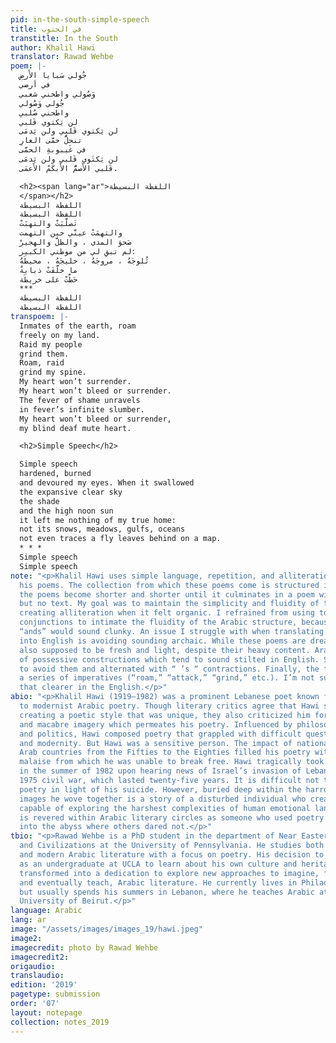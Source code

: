 ```yaml
---
pid: in-the-south-simple-speech
title: في الجنوب
transtitle: In the South
author: Khalil Hawi
translator: Rawad Wehbe
poem: |-
  جُولي سَبايا الأَرضِ
  في أرضي
  وَصُولي واطحني شعبي
  جُولي وَصُولي
  واطحني صُلبي
  لن يَكتوي قَلبي
  لن يَكتوي قَلبي ولن يَدمَى
  تنحلُّ حمَّى العارِ
  في غَيبوبةِ الحمَّى
  لن يَكتَوي قَلبي ولن يَدمَى
  قَلبي الأَصمُّ الأَبكَمُ الأَعمَى.

  <h2><span lang="ar">اللفظة البسيطة
  </span></h2>
  اللفظة البسيطة
  اللفظة البسيطة
  تَصلَّبَتْ والتهبَتْ
  والتهمَتْ عينَّي حين التهمت
  صَحوَ المدى ، والظلَّ والهجيرْ
  لم تبقِ لي من موطني الكبير:
  ثُلوجَهُ ، مروجَهُ ، خليجَهُ ، محيطَهُ
  ما خلَّفَتْ ذبابةٌ
  حَطَّتْ على خريطَة
  ***
  اللفظة البسيطة
  اللفظة البسيطة
transpoem: |-
  Inmates of the earth, roam
  freely on my land.
  Raid my people
  grind them.
  Roam, raid
  grind my spine.
  My heart won’t surrender.
  My heart won’t bleed or surrender.
  The fever of shame unravels
  in fever’s infinite slumber.
  My heart won’t bleed or surrender,
  my blind deaf mute heart.

  <h2>Simple Speech</h2>

  Simple speech
  hardened, burned
  and devoured my eyes. When it swallowed
  the expansive clear sky
  the shade
  and the high noon sun
  it left me nothing of my true home:
  not its snows, meadows, gulfs, oceans
  not even traces a fly leaves behind on a map.
  * * *
  Simple speech
  Simple speech
note: "<p>Khalil Hawi uses simple language, repetition, and alliteration throughout
  his poems. The collection from which these poems come is structured in a way that
  the poems become shorter and shorter until it culminates in a poem with a title
  but no text. My goal was to maintain the simplicity and fluidity of the syntax while
  creating alliteration when it felt organic. I refrained from using too many coordinating
  conjunctions to intimate the fluidity of the Arabic structure, because too many
  “ands” would sound clunky. An issue I struggle with when translating Arabic poetry
  into English is avoiding sounding archaic. While these poems are dreary, they are
  also supposed to be fresh and light, despite their heavy content. Arabic has a lot
  of possessive constructions which tend to sound stilted in English. So, I tried
  to avoid them and alternated with “ ’s “ contractions. Finally, the first poem uses
  a series of imperatives (“roam,” “attack,” “grind,” etc.). I’m not sure how to make
  that clearer in the English.</p>"
abio: "<p>Khalil Hawi (1919–1982) was a prominent Lebanese poet known for his contribution
  to modernist Arabic poetry. Though literary critics agree that Hawi succeeded in
  creating a poetic style that was unique, they also criticized him for the grotesque
  and macabre imagery which permeates his poetry. Influenced by philosophy, religion,
  and politics, Hawi composed poetry that grappled with difficult questions of authenticity
  and modernity. But Hawi was a sensitive person. The impact of national defeat throughout
  Arab countries from the Fifties to the Eighties filled his poetry with a lingering
  malaise from which he was unable to break free. Hawi tragically took his own life
  in the summer of 1982 upon hearing news of Israel’s invasion of Lebanon during the
  1975 civil war, which lasted twenty-five years. It is difficult not to read Hawi’s
  poetry in light of his suicide. However, buried deep within the harrowing and nightmarish
  images he wove together is a story of a disturbed individual who created a language
  capable of exploring the harshest complexities of human emotional landscapes. Hawi
  is revered within Arabic literary circles as someone who used poetry to look deep
  into the abyss where others dared not.</p>"
tbio: "<p>Rawad Wehbe is a PhD student in the department of Near Eastern Languages
  and Civilizations at the University of Pennsylvania. He studies both pre-modern
  and modern Arabic literature with a focus on poetry. His decision to study Arabic
  as an undergraduate at UCLA to learn about his own culture and heritage as an Arab-American
  transformed into a dedication to explore new approaches to imagine, frame, read,
  and eventually teach, Arabic literature. He currently lives in Philadelphia, PA,
  but usually spends his summers in Lebanon, where he teaches Arabic at the American
  University of Beirut.</p>"
language: Arabic
lang: ar
image: "/assets/images/images_19/hawi.jpeg"
image2: 
imagecredit: photo by Rawad Wehbe
imagecredit2: 
origaudio: 
translaudio: 
edition: '2019'
pagetype: submission
order: '07'
layout: notepage
collection: notes_2019
---
```

